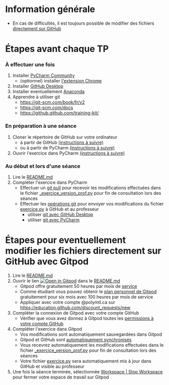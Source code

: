 # Information générale
* En cas de difficultés, il est toujours possible de modifier des fichiers [directement sur GitHub](https://docs.github.com/en/github/managing-files-in-a-repository/editing-files-in-your-repository)

# Étapes avant chaque TP
### À effectuer une fois
1. Installer [PyCharm Community](https://www.jetbrains.com/pycharm/download/)
   * (optionnel) installer [l'extension Chrome](https://chrome.google.com/webstore/detail/jetbrains-toolbox-extensi/offnedcbhjldheanlbojaefbfbllddna?)
2. Installer [GitHub Desktop](https://desktop.github.com/)
3. Installer eventuellement [Anaconda](https://www.anaconda.com/products/individual)
4. Apprendre à utiliser git
    * https://git-scm.com/book/fr/v2
    * https://git-scm.com/docs
    * https://github.github.com/training-kit/
### En préparation à une séance
1. Cloner le répertoire de GitHub sur votre ordinateur
    * à partir de GitHub [(instructions à suivre)](https://docs.github.com/en/github/creating-cloning-and-archiving-repositories/cloning-a-repository) 
    * ou à partir de PyCharm [(instructions à suivre)](https://www.jetbrains.com/help/pycharm/opening-your-project-for-the-first-time.html#git)
2. Ouvrir l'exercice dans PyCharm [(instructions à suivre)](https://www.jetbrains.com/help/pycharm/importing-project-from-existing-source-code.html#existing-sources)
 
### Au début et lors d'une séance
1. Lire le [README.md](README.md)
2. Compléter l'exercice dans PyCharm
    * Effectuer un [git pull](https://git-scm.com/docs/git-pull/)
      pour recevoir les modifications effectuées dans le fichier [_exercice_version_prof.py](_exercice_version_prof.py) pour fin de consultation lors des séances
    * Effectuer les [opérations git](https://git-scm.com/docs)
      pour envoyer vos modifications du fichier [exercice.py](exercice.py) à GitHub et au professeur
      * utiliser [git avec GitHub Desktop](https://docs.github.com/en/desktop/getting-started-with-github-desktop/creating-your-first-repository-using-github-desktop#introduction)
      * utiliser [git avec PyCharm](https://www.jetbrains.com/help/pycharm/using-git-integration.html) 
# Étapes pour eventuellement modifier les fichiers directement sur GitHub avec Gitpod
1. Lire le [README.md](README.md)
2. Ouvrir le lien [![Open in Gitpod](https://gitpod.io/button/open-in-gitpod.svg)](README.md) dans le [README.md](README.md)
    * Gitpod offre gratuitement 50 heures par mois de [service](https://www.gitpod.io/pricing/)
    * Comme étudiant vous pouvez obtenir le [plan personnel de Gitpod](https://education.github.com/pack#offers) gratuitement pour six mois avec 100 heures par mois de service
    * Appliquer avec votre compte @polymtl.ca sur <https://education.github.com/discount_requests/new>
3. Compléter la connexion de Gitpod avec votre compte GitHub
   * Vérifier que vous avez donnez à Gitpod toutes les [permissions à votre compte GitHub](https://gitpod.io/access-control/)
4. Compléter l'exercice dans Gitpod
    * Vos modifications sont automatiquement sauvegardées dans Gitpod
    * Gitpod et GitHub sont [automatiquement synchronisés](.gitpod.yml#L6)
    * Vous recevrez automatiquement les modifications effectuées dans le fichier [_exercice_version_prof.py](_exercice_version_prof.py) pour fin de consultation lors des séances
    * Votre fichier [exercice.py](exercice.py) sera automatiquement mis à jour dans GitHub et visible au professeur
5. Une fois la séance terminée, sélectionnée [Workspace | Stop Workspace](https://www.gitpod.io/docs/life-of-workspace/#timeouts)
pour fermer votre espace de travail sur Gitpod
